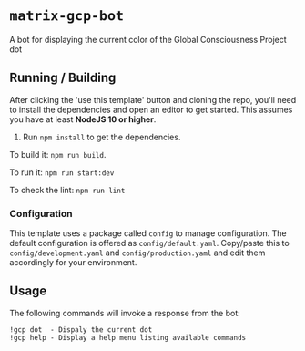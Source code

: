 # `matrix-gcp-bot`

A bot for displaying the current color of the Global Consciousness Project dot

## Running / Building

After clicking the 'use this template' button and cloning the repo, you'll need to install the dependencies
and open an editor to get started. This assumes you have at least **NodeJS 10 or higher**.

1. Run `npm install` to get the dependencies.

To build it: `npm run build`.

To run it: `npm run start:dev`

To check the lint: `npm run lint`

### Configuration

This template uses a package called `config` to manage configuration. The default configuration is offered
as `config/default.yaml`. Copy/paste this to `config/development.yaml` and `config/production.yaml` and edit
them accordingly for your environment.

## Usage

The following commands will invoke a response from the bot:

```
!gcp dot  - Dispaly the current dot
!gcp help - Display a help menu listing available commands
```
